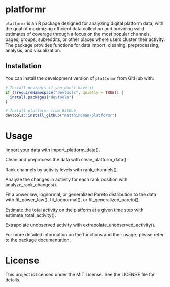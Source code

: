 # platformr

`platformr` is an R package designed for analyzing digital platform data, with the goal of maximizing efficient data collection and providing valid estimates of coverage through a focus on the most popular channels, pages, groups, subreddits, or other places where users cluster their activity. The package provides functions for data import, cleaning, preprocessing, analysis, and visualization.

## Installation

You can install the development version of `platformr` from GitHub with:

```R
# Install devtools if you don't have it
if (!requireNamespace("devtools", quietly = TRUE)) {
  install.packages("devtools")
}

# Install platformr from GitHub
devtools::install_github("matthindman/platformr")

```

# Usage

Import your data with import_platform_data().

Clean and preprocess the data with clean_platform_data().

Rank channels by activity levels with rank_channels().

Analyze the changes in activity for each rank position with analyze_rank_changes().

Fit a power law, lognormal, or generalized Pareto distribution to the data with fit_power_law(), fit_lognormal(), or fit_generalized_pareto().

Estimate the total activity on the platform at a given time step with estimate_total_activity().

Extrapolate unobserved activity with extrapolate_unobserved_activity().

For more detailed information on the functions and their usage, please refer to the package documentation.

# License

This project is licensed under the MIT License. See the LICENSE file for details.





